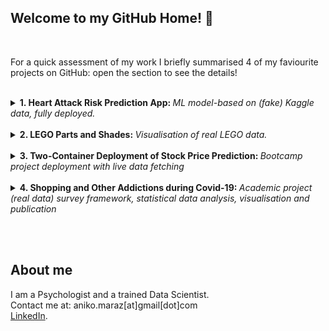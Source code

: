 ## Welcome to my GitHub Home! 👯
<br>

For a quick assessment of my work I briefly summarised 4 of my faviourite projects on GitHub: open the section to see the details!
<br> <br>

<details>
<summary> <b>1. Heart Attack Risk Prediction App: </b> <i>ML model-based on (fake) Kaggle data, fully deployed.</i></summary>
<br> 
This project was inspired by the <b>Heart Attack Risk Analysis</b> competition on <b>Kaggle</b>. The task was to predict heart attack risk (low/high) given 25 lifestyle and biometric features. After submitting my prediction to the Kaggle competition, I decided to develop another model, prioritizing precision to allow for more sensitive detection of high-risk cases. This model employs the <b>XGBoost</b> algorithm with <b>probability estimation</b>. If the model identifies a positive case, it is correct 43% of the time. After several iterations, the project culminated in deployment on <b>Google Cloud Platform</b> with a Streamlit frontend. The scripts (written in <b>Python</b>) can be found in [this repository](https://github.com/anikomaraz/heart_attack_kaggle).

Try it out! ➡️                                   [Heart Attack Risk App](https://fake-heart-attack.streamlit.app/)

<p align="center">
  <img src="https://drive.google.com/uc?export=view&id=17j_i3x_7hsjq252NOC_0X-6kj3lcLK-s" alt="Heart Attack Risk Prediction App" width="50%">
</p>

</details>
<br>

<details>
<summary> <b> 2. LEGO Parts and Shades: </b> <i>Visualisation of real LEGO data. </i></summary>
  <br>
Do you like LEGO? Then you'll love this little [<b>visualization project</b>](https://github.com/anikomaraz/LEGO/blob/main/lego.ipynb) that analyzes LEGO parts, sets, and color shades since their inception in 1949. My favorite image:

<p align="center">
  <img src="https://drive.google.com/uc?export=view&id=1vjgQACI3-Vo02b2bLNwOzsw8jc2C9Ah-" alt="LEGO Parts and Shades" width="80%">
</p>

</details>
<br>

<details>
<summary> <b> 3. Two-Container Deployment of Stock Price Prediction: </b> <i>Bootcamp project deployment with live data fetching</i></summary>
<br>
This project was part of my Data Science Bootcamp demo, where I handled the <b>data engineering</b> aspect. This [GitHub repository](https://github.com/anikomaraz/stock_prediction_2containers) contains the full deployment: <b>two backend containers—</b>(1) the <b>Python</b> container fetching data via API calls and containing the model weights, and (2) the <b>R</b> container creating visualizations using <b>ggplot</b>. The frontend is displayed using Streamlit. To learn more about how I deployed this project using two containers (Python and R) and linked it to the Streamlit frontend, check out my [blog post](https://github.com/anikomaraz/stock_prediction_2containers/blob/master/blogpost/dockerize.md). A visual summary of what happens under the hood:

<p align="center">
  <img src="https://drive.google.com/uc?export=view&id=1tmrcfmCaHZdPJyxhrq_ZT630uMCwF4Lb" alt="Two-Container Deployment of Stock Price Prediction" width="50%">
</p>

</details>
<br>

<details>
<summary> <b> 4. Shopping and Other Addictions during Covid-19: </b> <i>Academic project (real data) survey framework, statistical data analysis, visualisation and publication</i></summary>
<br>
This project provided a unique opportunity to observe how the progress of the pandemic and the associated distress influenced addictive behaviors in the first 6 months in the USA. Using MTurk, we sampled 25 Americans every 3 days and administered our survey via formr (an R framework) to observe changes in patterns. <b>Live data quality checks</b>, reminders and feedback was included. You can find all the information in the [repository](https://github.com/anikomaraz/covid19-shopping) and in the two academic papers: [<b>Paper 1</b>](https://akjournals.com/view/journals/2006/10/4/article-p912.xml?body=pdf-23898) on excessive behaviors and [<b>Paper 2</b>](https://www.ncbi.nlm.nih.gov/pmc/articles/PMC9109632/pdf/jba-11-088.pdf) focusing specifically on <b>shopping</b>.

<p align="center">
  <img src="https://drive.google.com/uc?export=view&id=1qQ23p8SpZkIyaiwFKWYa8EsLr7tiszxF" alt="Shopping and Other Addictions during Covid-19" width="40%">
</p>

</details>



<br><br>

## About me

I am a Psychologist and a trained Data Scientist.  
Contact me at: aniko.maraz[at]gmail[dot]com  
[LinkedIn](https://www.linkedin.com/in/aniko-maraz-85220968/).
